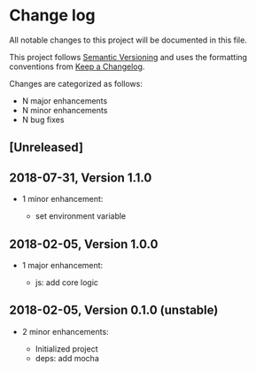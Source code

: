 # Change log

All notable changes to this project will be documented in this file.

This project follows [Semantic Versioning](http://semver.org/) and uses the formatting conventions from [Keep a Changelog](http://keepachangelog.com).

Changes are categorized as follows:

* N major enhancements
* N minor enhancements
* N bug fixes

## [Unreleased]

## 2018-07-31, Version 1.1.0

* 1 minor enhancement:

  * set environment variable

## 2018-02-05, Version 1.0.0

* 1 major enhancement:

  * js: add core logic

## 2018-02-05, Version 0.1.0 (unstable)

* 2 minor enhancements:

  * Initialized project
  * deps: add mocha
